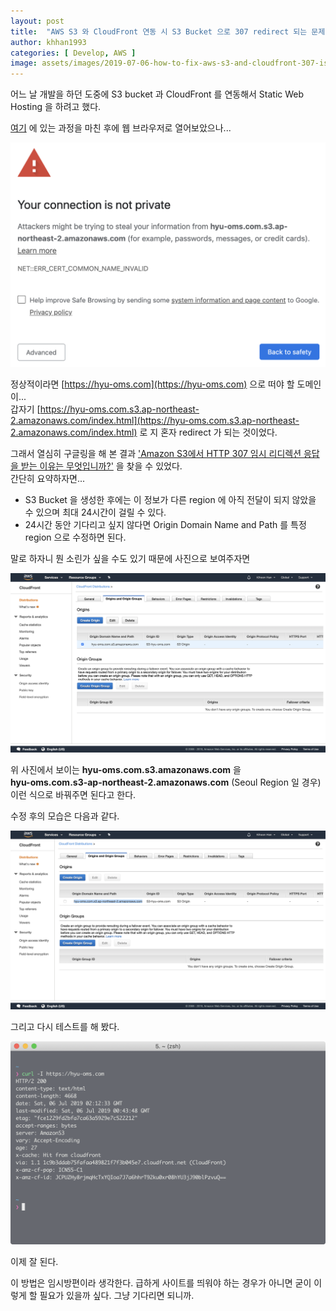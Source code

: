 ```yaml
---
layout: post
title:  "AWS S3 와 CloudFront 연동 시 S3 Bucket 으로 307 redirect 되는 문제 해결"
author: khhan1993
categories: [ Develop, AWS ]
image: assets/images/2019-07-06-how-to-fix-aws-s3-and-cloudfront-307-issue/curl-request.png
---
```


어느 날 개발을 하던 도중에 S3 bucket 과 CloudFront 를 연동해서 Static Web Hosting 을 하려고 했다.

[여기](/use-aws-s3-as-image-storage-for-ghost-part-1) 에 있는 과정을 마친 후에 웹 브라우저로 열어보았으나...

![mis_redirected_screen_shot](/assets/images/2019-07-06-how-to-fix-aws-s3-and-cloudfront-307-issue/web-browser.png)

정상적이라면 [https://hyu-oms.com](https://hyu-oms.com) 으로 떠야 할 도메인이...  
갑자기 [https://hyu-oms.com.s3.ap-northeast-2.amazonaws.com/index.html](https://hyu-oms.com.s3.ap-northeast-2.amazonaws.com/index.html) 로 지 혼자 redirect 가 되는 것이었다.

그래서 열심히 구글링을 해 본 결과 ['Amazon S3에서 HTTP 307 임시 리디렉션 응답을 받는 이유는 무엇입니까?'](https://aws.amazon.com/ko/premiumsupport/knowledge-center/s3-http-307-response/) 을 찾을 수 있었다.  
간단히 요약하자면...

- S3 Bucket 을 생성한 후에는 이 정보가 다른 region 에 아직 전달이 되지 않았을 수 있으며 최대 24시간이 걸릴 수 있다.
- 24시간 동안 기다리고 싶지 않다면 Origin Domain Name and Path 를 특정 region 으로 수정하면 된다.

말로 하자니 뭔 소린가 싶을 수도 있기 때문에 사진으로 보여주자면

![cloudfront-setup-screen](/assets/images/2019-07-06-how-to-fix-aws-s3-and-cloudfront-307-issue/cloudfront-setup.png)

위 사진에서 보이는 **hyu-oms.com.s3.amazonaws.com** 을  
**hyu-oms.com.s3-ap-northeast-2.amazonaws.com** (Seoul Region 일 경우)  
이런 식으로 바꿔주면 된다고 한다.

수정 후의 모습은 다음과 같다.

![cloudfront-after-setup-screen](/assets/images/2019-07-06-how-to-fix-aws-s3-and-cloudfront-307-issue/after-setup-changed.png)

그리고 다시 테스트를 해 봤다.

![fixed](/assets/images/2019-07-06-how-to-fix-aws-s3-and-cloudfront-307-issue/fixed.png)

이제 잘 된다.

이 방법은 임시방편이라 생각한다. 급하게 사이트를 띄워야 하는 경우가 아니면 굳이 이렇게 할 필요가 있을까 싶다. 그냥 기다리면 되니까.